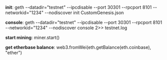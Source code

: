 **init**: geth --datadir="testnet" --ipcdisable --port 30301 --rpcport 8101 --networkid="1234" --nodiscover init CustomGenesis.json

**console**: geth --datadir="testnet" --ipcdisable --port 30301 --rpcport 8101 --networkid="1234" --nodiscover console 2>> testnet.log

**start mining**: miner.start()

**get etherbase balance**: web3.fromWei(eth.getBalance(eth.coinbase), "ether")
